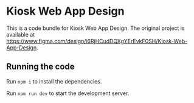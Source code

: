 
  # Kiosk Web App Design

  This is a code bundle for Kiosk Web App Design. The original project is available at https://www.figma.com/design/i6RjHCudDQXgYErEvkF0SH/Kiosk-Web-App-Design.

  ## Running the code

  Run `npm i` to install the dependencies.

  Run `npm run dev` to start the development server.
  